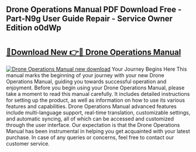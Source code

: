 ## Drone Operations Manual PDF Download Free - Part-N9g User Guide Repair - Service Owner Edition o0dWp

# <h2><a href="http://bc45389.oget.top/?id=Drone+Operations+Manual">🔗Download New 👉🔴 Drone Operations Manual</a></h2>

[![Drone Operations Manual new download](https://i.imgur.com/5g1atiW.png)](http://bc45389.oget.top/?id=Drone+Operations+Manual)
Your Journey Begins Here This manual marks the beginning of your journey with your new Drone Operations Manual, guiding you towards successful operation and enjoyment. Before you begin using your Drone Operations Manual, please take a moment to read this manual carefully. It includes detailed instructions for setting up the product, as well as information on how to use its various features and capabilities. Drone Operations Manual advanced features include multi-language support, real-time translation, customizable settings, and automatic syncing, all of which can be accessed and customized through the user interface. Our expectation is that the Drone Operations Manual has been instrumental in helping you get acquainted with your latest purchase. In case of any queries or concerns, feel free to contact our customer service.
